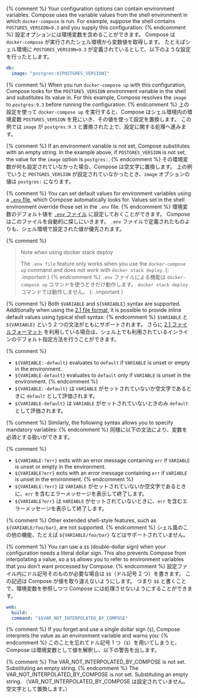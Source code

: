 {% comment %}
Your configuration options can contain environment variables. Compose uses the
variable values from the shell environment in which `docker-compose` is run. For
example, suppose the shell contains `POSTGRES_VERSION=9.3` and you supply this
configuration:
{% endcomment %}
設定オプションには環境変数を含めることができます。
Compose は `docker-compose` が実行されたシェル環境から変数値を取得します。
たとえばシェル環境に `POSTGRES_VERSION=9.3` が定義されているとして、以下のような設定を行ったとします。

```yaml
db:
  image: "postgres:${POSTGRES_VERSION}"
```

{% comment %}
When you run `docker-compose up` with this configuration, Compose looks for the
`POSTGRES_VERSION` environment variable in the shell and substitutes its value
in. For this example, Compose resolves the `image` to `postgres:9.3` before
running the configuration.
{% endcomment %}
上の設定を使って `docker-compose up` を実行すると、Compose はシェル環境内の環境変数 `POSTGRES_VERSION` を見にいき、その値を使って設定を置換します。
この例では `image` が `postgres:9.3` と置換された上で、設定に関する処理へ進みます。

{% comment %}
If an environment variable is not set, Compose substitutes with an empty
string. In the example above, if `POSTGRES_VERSION` is not set, the value for
the `image` option is `postgres:`.
{% endcomment %}
その環境変数が何も設定されていなかった場合、Compose は空文字に置換します。
上の例でいうと `POSTGRES_VERSION` が設定されていなかったとき、`image` オプションの値は `postgres:` になります。

{% comment %}
You can set default values for environment variables using a
[`.env` file](/compose/env-file/), which Compose automatically looks for. Values
set in the shell environment override those set in the `.env` file.
{% endcomment %}
環境変数のデフォルト値を [`.env` ファイル](/compose/env-file/) に設定しておくことができます。
Compose はこのファイルを自動的に探しにいきます。
`.env` ファイルで定義されたものよりも、シェル環境で設定された値が優先されます。

{% comment %}
> Note when using docker stack deploy
>
> The `.env file` feature only works when you use the `docker-compose up` command
> and does not work with `docker stack deploy`.
{: .important }
{% endcomment %}
> `.env` ファイルによる機能は `docker-compose up` コマンドを使うときだけ動作します。
> `docker stack deploy` コマンドでは動作しません。
{: .important }

{% comment %}
Both `$VARIABLE` and `${VARIABLE}` syntax are supported. Additionally when using
the [2.1 file format](/compose/compose-file/compose-versioning/#version-21), it is possible to
provide inline default values using typical shell syntax:
{% endcomment %}
`$VARIABLE` と `${VARIABLE}` という 2 つの文法がともにサポートされます。
さらに [2.1 ファイルフォーマット](/compose/compose-file/compose-versioning/#version-21) を利用している場合は、シェル上でも利用されているインラインのデフォルト指定方法を行うことができます。

{% comment %}
- `${VARIABLE:-default}` evaluates to `default` if `VARIABLE` is unset or
  empty in the environment.
- `${VARIABLE-default}` evaluates to `default` only if `VARIABLE` is unset
  in the environment.
{% endcomment %}
- `${VARIABLE:-default}` は `VARIABLE` がセットされていないか空文字であるときに `default` として評価されます。
- `${VARIABLE-default}` は `VARIABLE` がセットされていないときのみ `default` として評価されます。

{% comment %}
Similarly, the following syntax allows you to specify mandatory variables:
{% endcomment %}
同様に以下の文法により、変数を必須とする扱いができます。

{% comment %}
- `${VARIABLE:?err}` exits with an error message containing `err` if
  `VARIABLE` is unset or empty in the environment.
- `${VARIABLE?err}` exits with an error message containing `err` if
  `VARIABLE` is unset in the environment.
{% endcomment %}
- `${VARIABLE:?err}` は `VARIABLE` がセットされていないか空文字であるときに、`err` を含むエラーメッセージを表示して終了します。
- `${VARIABLE?err}` は `VARIABLE` がセットされていないときに、`err` を含むエラーメッセージを表示して終了します。

{% comment %}
Other extended shell-style features, such as `${VARIABLE/foo/bar}`, are not
supported.
{% endcomment %}
シェル風のこの他の機能、たとえば `${VARIABLE/foo/bar}` などはサポートされていません。

{% comment %}
You can use a `$$` (double-dollar sign) when your configuration needs a literal
dollar sign. This also prevents Compose from interpolating a value, so a `$$`
allows you to refer to environment variables that you don't want processed by
Compose.
{% endcomment %}
設定ファイル内にドル記号そのものが必要な場合は `$$`（ドル記号 2 つ）を書きます。
この記述は Compose が値を取り違えないようにします。
つまり `$$` と書くことで、環境変数を参照しつつ Compose には処理させないようにすることができます。

```yaml
web:
  build: .
  command: "$$VAR_NOT_INTERPOLATED_BY_COMPOSE"
```

{% comment %}
If you forget and use a single dollar sign (`$`), Compose interprets the value
as an environment variable and warns you:
{% endcomment %}
このことを忘れてドル記号 1 つ（`$`）を用いてしまうと、Compose は環境変数として値を解釈し、以下の警告を出します。

{% comment %}
The VAR_NOT_INTERPOLATED_BY_COMPOSE is not set. Substituting an empty string.
{% endcomment %}
The VAR_NOT_INTERPOLATED_BY_COMPOSE is not set. Substituting an empty string.
（VAR_NOT_INTERPOLATED_BY_COMPOSE は設定されていません。空文字として置換します。）
